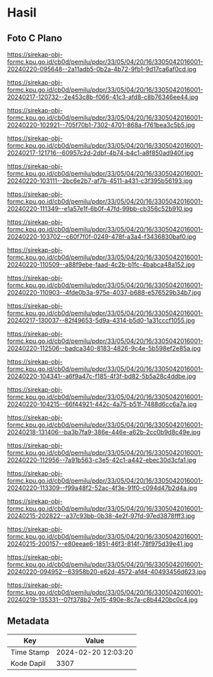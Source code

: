 # Hasil

## Foto C Plano

https://sirekap-obj-formc.kpu.go.id/cb0d/pemilu/pdpr/33/05/04/20/16/3305042016001-20240220-095648--2a11adb5-0b2a-4b72-9fb1-9d17ca6af0cd.jpg

https://sirekap-obj-formc.kpu.go.id/cb0d/pemilu/pdpr/33/05/04/20/16/3305042016001-20240217-120732--2e453c8b-f066-41c3-afd8-c8b76346ee44.jpg

https://sirekap-obj-formc.kpu.go.id/cb0d/pemilu/pdpr/33/05/04/20/16/3305042016001-20240220-102921--705f70b1-7302-4701-868a-f761bea3c5b5.jpg

https://sirekap-obj-formc.kpu.go.id/cb0d/pemilu/pdpr/33/05/04/20/16/3305042016001-20240217-121716--60957c2d-2dbf-4b74-b4c1-a8f850ad940f.jpg

https://sirekap-obj-formc.kpu.go.id/cb0d/pemilu/pdpr/33/05/04/20/16/3305042016001-20240220-103111--2bc6e2b7-af7b-4511-a431-c3f395b56193.jpg

https://sirekap-obj-formc.kpu.go.id/cb0d/pemilu/pdpr/33/05/04/20/16/3305042016001-20240220-111349--e1a57e1f-6b0f-47fd-99bb-cb356c52b910.jpg

https://sirekap-obj-formc.kpu.go.id/cb0d/pemilu/pdpr/33/05/04/20/16/3305042016001-20240220-103702--c60f7f0f-0249-478f-a3a4-f3436830baf0.jpg

https://sirekap-obj-formc.kpu.go.id/cb0d/pemilu/pdpr/33/05/04/20/16/3305042016001-20240220-110509--a88f9ebe-faad-4c2b-b1fc-4babca48a152.jpg

https://sirekap-obj-formc.kpu.go.id/cb0d/pemilu/pdpr/33/05/04/20/16/3305042016001-20240220-110903--4fde0b3a-975e-4037-b688-e576529b34b7.jpg

https://sirekap-obj-formc.kpu.go.id/cb0d/pemilu/pdpr/33/05/04/20/16/3305042016001-20240217-130037--82f49653-5d9a-4314-b5d0-1a31cccf1055.jpg

https://sirekap-obj-formc.kpu.go.id/cb0d/pemilu/pdpr/33/05/04/20/16/3305042016001-20240220-112506--badca340-8183-4826-9c4e-5b598ef2e85a.jpg

https://sirekap-obj-formc.kpu.go.id/cb0d/pemilu/pdpr/33/05/04/20/16/3305042016001-20240220-104341--a6f9a47c-f185-4f3f-bd82-5b5a28c4ddbe.jpg

https://sirekap-obj-formc.kpu.go.id/cb0d/pemilu/pdpr/33/05/04/20/16/3305042016001-20240220-104215--66f44921-442c-4a75-b51f-7488d6cc6a7a.jpg

https://sirekap-obj-formc.kpu.go.id/cb0d/pemilu/pdpr/33/05/04/20/16/3305042016001-20240218-131406--ba3b7fa9-386e-446e-a62b-2cc0b9d8c49e.jpg

https://sirekap-obj-formc.kpu.go.id/cb0d/pemilu/pdpr/33/05/04/20/16/3305042016001-20240220-112956--7a91b563-c3e5-42c1-a442-ebec30d3cfa1.jpg

https://sirekap-obj-formc.kpu.go.id/cb0d/pemilu/pdpr/33/05/04/20/16/3305042016001-20240220-113309--f99a48f2-52ac-4f3e-91f0-c094d47b2d4a.jpg

https://sirekap-obj-formc.kpu.go.id/cb0d/pemilu/pdpr/33/05/04/20/16/3305042016001-20240215-202822--a37c93bb-0b38-4e2f-97fd-97ed3878fff3.jpg

https://sirekap-obj-formc.kpu.go.id/cb0d/pemilu/pdpr/33/05/04/20/16/3305042016001-20240215-200157--e80eeae6-1851-46f3-814f-78f975d39e41.jpg

https://sirekap-obj-formc.kpu.go.id/cb0d/pemilu/pdpr/33/05/04/20/16/3305042016001-20240220-094952--63958b20-e62d-4572-afd4-40493456d623.jpg

https://sirekap-obj-formc.kpu.go.id/cb0d/pemilu/pdpr/33/05/04/20/16/3305042016001-20240219-135331--07f378b2-7e15-490e-8c7a-c8b4420bc0c4.jpg


## Metadata

| Key        | Value               |
| ---------- | ------------------- |
| Time Stamp | 2024-02-20 12:03:20 |
| Kode Dapil | 3307                |




